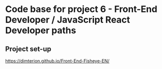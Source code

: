 # Code base for project 6 - Front-End Developer / JavaScript React Developer paths

## Project set-up

https://dimterion.github.io/Front-End-Fisheye-EN/